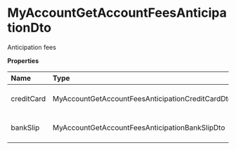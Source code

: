 # MyAccountGetAccountFeesAnticipationDto

Anticipation fees

**Properties**

| Name       | Type                                             | Required | Description                  |
| :--------- | :----------------------------------------------- | :------- | :--------------------------- |
| creditCard | MyAccountGetAccountFeesAnticipationCreditCardDto | ❌       | Credit card anticipation fee |
| bankSlip   | MyAccountGetAccountFeesAnticipationBankSlipDto   | ❌       | Anticipation fee on boletos  |

<!-- This file was generated by liblab | https://liblab.com/ -->

